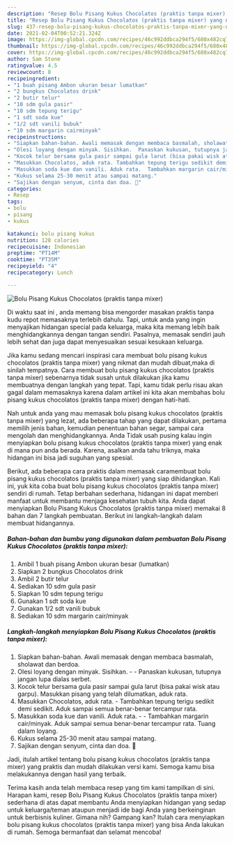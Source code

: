 ```yaml
---
description: "Resep Bolu Pisang Kukus Chocolatos (praktis tanpa mixer) yang nikmat Untuk Jualan"
title: "Resep Bolu Pisang Kukus Chocolatos (praktis tanpa mixer) yang nikmat Untuk Jualan"
slug: 437-resep-bolu-pisang-kukus-chocolatos-praktis-tanpa-mixer-yang-nikmat-untuk-jualan
date: 2021-02-04T00:52:21.324Z
image: https://img-global.cpcdn.com/recipes/46c992ddbca294f5/680x482cq70/bolu-pisang-kukus-chocolatos-praktis-tanpa-mixer-foto-resep-utama.jpg
thumbnail: https://img-global.cpcdn.com/recipes/46c992ddbca294f5/680x482cq70/bolu-pisang-kukus-chocolatos-praktis-tanpa-mixer-foto-resep-utama.jpg
cover: https://img-global.cpcdn.com/recipes/46c992ddbca294f5/680x482cq70/bolu-pisang-kukus-chocolatos-praktis-tanpa-mixer-foto-resep-utama.jpg
author: Sam Stone
ratingvalue: 4.5
reviewcount: 8
recipeingredient:
- "1 buah pisang Ambon ukuran besar lumatkan"
- "2 bungkus Chocolatos drink"
- "2 butir telur"
- "10 sdm gula pasir"
- "10 sdm tepung terigu"
- "1 sdt soda kue"
- "1/2 sdt vanili bubuk"
- "10 sdm margarin cairminyak"
recipeinstructions:
- "Siapkan bahan-bahan. Awali memasak dengan membaca basmalah, sholawat dan berdoa."
- "Olesi loyang dengan minyak. Sisihkan.  Panaskan kukusan, tutupnya jangan lupa dialas serbet."
- "Kocok telur bersama gula pasir sampai gula larut (bisa pakai wisk atau garpu). Masukkan pisang yang telah dilumatkan, aduk rata."
- "Masukkan Chocolatos, aduk rata. Tambahkan tepung terigu sedikit demi sedikit. Aduk sampai semua benar-benar tercampur rata."
- "Masukkan soda kue dan vanili. Aduk rata.  Tambahkan margarin cair/minyak. Aduk sampai semua benar-benar tercampur rata. Tuang dalam loyang."
- "Kukus selama 25-30 menit atau sampai matang."
- "Sajikan dengan senyum, cinta dan doa. 🖤"
categories:
- Resep
tags:
- bolu
- pisang
- kukus

katakunci: bolu pisang kukus 
nutrition: 128 calories
recipecuisine: Indonesian
preptime: "PT14M"
cooktime: "PT35M"
recipeyield: "4"
recipecategory: Lunch

---
```



![Bolu Pisang Kukus Chocolatos (praktis tanpa mixer)](https://img-global.cpcdn.com/recipes/46c992ddbca294f5/680x482cq70/bolu-pisang-kukus-chocolatos-praktis-tanpa-mixer-foto-resep-utama.jpg)

Di waktu  saat ini , anda memang bisa mengorder masakan praktis tanpa kudu repot memasaknya terlebih dahulu. Tapi, untuk anda yang ingin menyajikan hidangan special pada keluarga, maka kita memang lebih baik menghidangkannya dengan tangan sendiri. Pasalnya, memasak sendiri jauh lebih sehat dan juga dapat menyesuaikan sesuai kesukaan keluarga.

Jika kamu sedang mencari inspirasi cara membuat bolu pisang kukus chocolatos (praktis tanpa mixer) yang nikmat dan mudah dibuat,maka di sinilah tempatnya. Cara membuat bolu pisang kukus chocolatos (praktis tanpa mixer)  sebenarnya tidak susah untuk dilakukan jika kamu membuatnya dengan langkah yang tepat. Tapi, kamu tidak perlu risau akan gagal dalam memasaknya 
karena dalam artikel ini kita akan membahas bolu pisang kukus chocolatos (praktis tanpa mixer) dengan hati-hati.  



Nah untuk anda yang mau memasak bolu pisang kukus chocolatos (praktis tanpa mixer) yang lezat, ada beberapa tahap yang dapat dilakukan, pertama memilih jenis bahan, kemudian penentuan bahan segar, sampai cara mengolah dan menghidangkannya. Anda Tidak usah pusing kalau ingin menyiapkan bolu pisang kukus chocolatos (praktis tanpa mixer) yang enak di mana pun anda berada. Karena, asalkan anda  tahu triknya, maka hidangan ini bisa jadi suguhan yang spesial.

Berikut, ada beberapa cara praktis  dalam memasak caramembuat bolu pisang kukus chocolatos (praktis tanpa mixer) yang siap dihidangkan. Kali ini, yuk kita coba buat bolu pisang kukus chocolatos (praktis tanpa mixer) sendiri di rumah. Tetap berbahan sederhana, hidangan ini dapat memberi manfaat untuk membantu menjaga kesehatan tubuh kita. Anda dapat menyiapkan Bolu Pisang Kukus Chocolatos (praktis tanpa mixer) memakai 8 bahan dan 7 langkah pembuatan. Berikut ini langkah-langkah dalam membuat hidangannya.

<!--inarticleads1-->

##### Bahan-bahan dan bumbu yang digunakan dalam pembuatan Bolu Pisang Kukus Chocolatos (praktis tanpa mixer):

1. Ambil 1 buah pisang Ambon ukuran besar (lumatkan)
1. Siapkan 2 bungkus Chocolatos drink
1. Ambil 2 butir telur
1. Sediakan 10 sdm gula pasir
1. Siapkan 10 sdm tepung terigu
1. Gunakan 1 sdt soda kue
1. Gunakan 1/2 sdt vanili bubuk
1. Sediakan 10 sdm margarin cair/minyak




<!--inarticleads2-->

##### Langkah-langkah menyiapkan Bolu Pisang Kukus Chocolatos (praktis tanpa mixer):

1. Siapkan bahan-bahan. Awali memasak dengan membaca basmalah, sholawat dan berdoa.
1. Olesi loyang dengan minyak. Sisihkan. -  - Panaskan kukusan, tutupnya jangan lupa dialas serbet.
1. Kocok telur bersama gula pasir sampai gula larut (bisa pakai wisk atau garpu). Masukkan pisang yang telah dilumatkan, aduk rata.
1. Masukkan Chocolatos, aduk rata. - Tambahkan tepung terigu sedikit demi sedikit. Aduk sampai semua benar-benar tercampur rata.
1. Masukkan soda kue dan vanili. Aduk rata. -  - Tambahkan margarin cair/minyak. Aduk sampai semua benar-benar tercampur rata. Tuang dalam loyang.
1. Kukus selama 25-30 menit atau sampai matang.
1. Sajikan dengan senyum, cinta dan doa. 🖤




Jadi, itulah artikel tentang  bolu pisang kukus chocolatos (praktis tanpa mixer)  yang praktis dan mudah dilakukan versi kami. Semoga kamu bisa melakukannya dengan hasil yang terbaik. 

Terima kasih anda telah membaca resep yang tim kami tampilkan di sini. Harapan kami, resep  Bolu Pisang Kukus Chocolatos (praktis tanpa mixer) sederhana di atas dapat membantu Anda menyiapkan hidangan yang sedap untuk keluarga/teman ataupun menjadi ide bagi Anda yang berkeinginan untuk berbisnis kuliner. Gimana nih? Gampang kan? Itulah cara menyiapkan bolu pisang kukus chocolatos (praktis tanpa mixer) yang bisa Anda lakukan di rumah. Semoga bermanfaat dan selamat mencoba!


